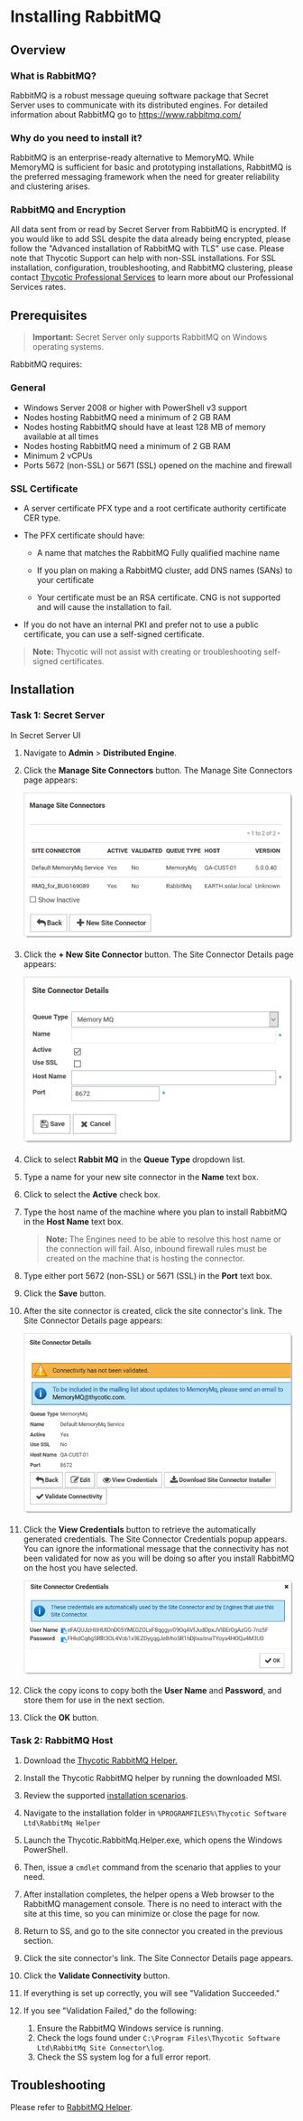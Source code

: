 [title]: # (Installing RabbitMQ)
[tags]: # (RabbitMQ,Setup,Install)
[priority]: #

# Installing RabbitMQ

## Overview

### What is RabbitMQ?

RabbitMQ is a robust message queuing software package that Secret Server uses to communicate with its distributed engines. For detailed information about RabbitMQ go to https://www.rabbitmq.com/

### Why do you need to install it?

RabbitMQ is an enterprise-ready alternative to MemoryMQ. While MemoryMQ is sufficient for basic and prototyping installations, RabbitMQ is the preferred messaging framework when the need for greater reliability and clustering arises.

### RabbitMQ and Encryption

All data sent from or read by Secret Server from RabbitMQ is encrypted. If you would like to add SSL despite the data already being encrypted, please follow the "Advanced installation of RabbitMQ with TLS" use case. Please note that Thycotic Support can help with non-SSL installations. For SSL installation, configuration, troubleshooting, and RabbitMQ clustering, please contact [Thycotic Professional Services](https://thycotic.com/products/professional-services-training/) to learn more about our Professional Services rates.

## Prerequisites

> **Important:** Secret Server only supports RabbitMQ on Windows operating systems.

RabbitMQ requires:

### General


- Windows Server 2008 or higher with PowerShell v3 support
- Nodes hosting RabbitMQ need a minimum of 2 GB RAM
- Nodes hosting RabbitMQ should have at least 128 MB of memory available at all times
- Nodes hosting RabbitMQ need a minimum of 2 GB RAM
- Minimum 2 vCPUs
- Ports 5672 (non-SSL) or 5671 (SSL) opened on the machine and firewall

### SSL Certificate


- A server certificate PFX type and a root certificate authority certificate CER type.
- The PFX certificate should have:

  - A name that matches the RabbitMQ Fully qualified machine name
   - If you plan on making a RabbitMQ cluster, add DNS names (SANs) to your certificate

  - Your certificate must be an RSA certificate. CNG is not supported and will cause the installation to fail.

- If you do not have an internal PKI and prefer not to use a public certificate, you can use a self-signed certificate.

> **Note:** Thycotic will not assist with creating or troubleshooting self-signed certificates.

## Installation

### Task 1: Secret Server

In Secret Server UI

1. Navigate to **Admin** > **Distributed Engine**.

1. Click the **Manage Site Connectors** button. The Manage Site Connectors page appears:

   ![image-20200602160103461](images/image-20200602160103461.png)

1. Click the **+ New Site Connector** button. The Site Connector Details page appears:

   ![image-20200602160204020](images/image-20200602160204020.png)

1. Click to select **Rabbit MQ** in the **Queue Type** dropdown list.

1. Type a name for your new site connector in the **Name** text box.

1. Click to select the **Active** check box.

1. Type the host name of the machine where you plan to install RabbitMQ in the **Host Name** text box.

   > **Note:** The Engines need to be able to resolve this host name or the connection will fail. Also, inbound firewall rules must be created on the machine that is hosting the connector.

1. Type either port 5672 (non-SSL) or 5671 (SSL) in the **Port** text box.

1. Click the **Save** button.

1. After the site connector is created, click the site connector's link. The Site Connector Details page appears:

   ![image-20200602161342316](images/image-20200602161342316.png)

1. Click the **View Credentials** button to retrieve the automatically generated cred­­­­­entials. The Site Connector Credentials popup appears. You can ignore the informational message that the connectivity has not been validated for now as you will be doing so after you install RabbitMQ on the host you have selected.

   ![image-20200602161544818](images/image-20200602161544818.png)

1. Click the copy icons to copy both the **User Name** and **Password**, and store them for use in the next section.

1. Click the **OK** button.

###  Task 2: RabbitMQ Host

1. Download the [Thycotic RabbitMQ Helper.](https://updates.thycotic.net/links.ashx?RabbitMqInstaller)

1. Install the Thycotic RabbitMQ helper by running the downloaded MSI.

1. Review the supported [installation scenarios](https://thycotic.github.io/rabbitmq-helper/installation/).

1. Navigate to the installation folder in `%PROGRAMFILES%\Thycotic Software Ltd\RabbitMq Helper`

1. Launch the Thycotic.RabbitMq.Helper.exe, which opens the Windows PowerShell.

1. Then, issue a `cmdlet` command from the scenario that applies to your need.

1. After installation completes, the helper opens a Web browser to the RabbitMQ management console. There is no need to interact with the site at this time, so you can minimize or close the page for now.

1. Return to SS, and go to the site connector you created in the previous section.

1. Click the site connector's link. The Site Connector Details page appears.

1. Click the **Validate Connectivity** button.

1. If everything is set up correctly, you will see "Validation Succeeded."

1. If you see "Validation Failed," do the following:
   1. Ensure the RabbitMQ Windows service is running.
   1. Check the logs found under `C:\Program Files\Thycotic Software Ltd\RabbitMq Site Connector\log`.
   1. Check the SS system log for a full error report.

## Troubleshooting

Please refer to [RabbitMQ Helper](https://thycotic.github.io/rabbitmq-helper/#troubleshooting-and-maintenance).
